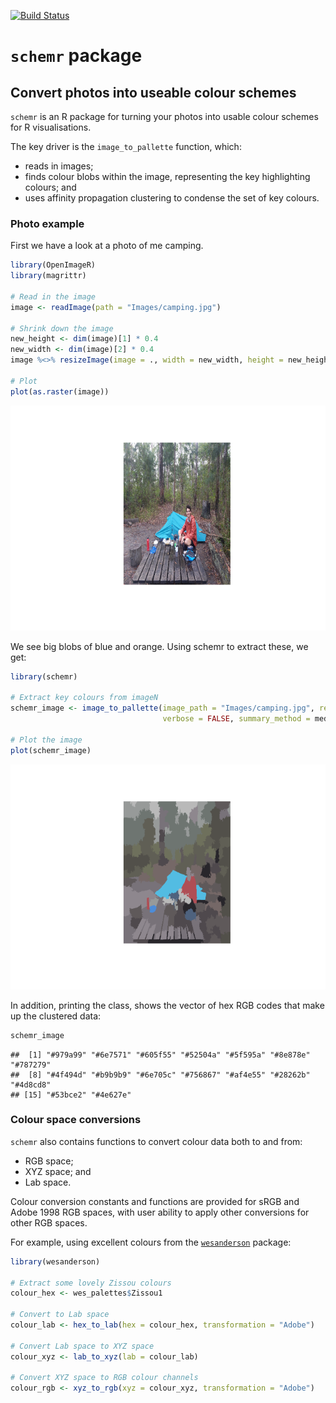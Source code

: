 [![Build Status](https://travis-ci.org/stuart-morrison/schemr.svg?branch=master)](https://travis-ci.org/stuart-morrison/schemr)

`schemr` package
================

Convert photos into useable colour schemes
------------------------------------------

`schemr` is an R package for turning your photos into usable colour
schemes for R visualisations.

The key driver is the `image_to_pallette` function, which:

-   reads in images;
-   finds colour blobs within the image, representing the key
    highlighting colours; and
-   uses affinity propagation clustering to condense the set of key
    colours.

### Photo example

First we have a look at a photo of me camping.

``` r
library(OpenImageR)
library(magrittr)

# Read in the image
image <- readImage(path = "Images/camping.jpg")

# Shrink down the image
new_height <- dim(image)[1] * 0.4
new_width <- dim(image)[2] * 0.4
image %<>% resizeImage(image = ., width = new_width, height = new_height)

# Plot
plot(as.raster(image))
```

![](README_files/figure-markdown_github/unnamed-chunk-1-1.png)

We see big blobs of blue and orange. Using schemr to extract these, we
get:

``` r
library(schemr)

# Extract key colours from imageN
schemr_image <- image_to_pallette(image_path = "Images/camping.jpg", resize_factor = 0.4,
                                  verbose = FALSE, summary_method = median)

# Plot the image
plot(schemr_image)
```

![](README_files/figure-markdown_github/unnamed-chunk-2-1.png)

In addition, printing the class, shows the vector of hex RGB codes that
make up the clustered data:

``` r
schemr_image
```

    ##  [1] "#979a99" "#6e7571" "#605f55" "#52504a" "#5f595a" "#8e878e" "#787279"
    ##  [8] "#4f494d" "#b9b9b9" "#6e705c" "#756867" "#af4e55" "#28262b" "#4d8cd8"
    ## [15] "#53bce2" "#4e627e"

### Colour space conversions

`schemr` also contains functions to convert colour data both to and
from:

-   RGB space;
-   XYZ space; and
-   Lab space.

Colour conversion constants and functions are provided for sRGB and
Adobe 1998 RGB spaces, with user ability to apply other conversions for
other RGB spaces.

For example, using excellent colours from the
[`wesanderson`](https://github.com/karthik/wesanderson) package:

``` r
library(wesanderson)

# Extract some lovely Zissou colours
colour_hex <- wes_palettes$Zissou1

# Convert to Lab space
colour_lab <- hex_to_lab(hex = colour_hex, transformation = "Adobe")

# Convert Lab space to XYZ space
colour_xyz <- lab_to_xyz(lab = colour_lab)

# Convert XYZ space to RGB colour channels
colour_rgb <- xyz_to_rgb(xyz = colour_xyz, transformation = "Adobe")
```
